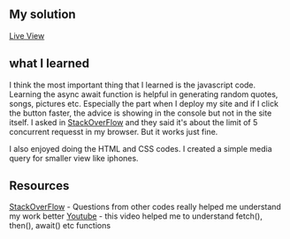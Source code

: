 
## My solution

[Live View](https://paumnc.github.io/project2_advicegenerator/)

## what I learned 

I think the most important thing that I learned is the javascript code. Learning the async await function is helpful in generating random quotes, songs, pictures etc. Especially the part when I deploy my site and if I click the button faster, the advice is showing in the console but not in the site itself. I asked in [StackOverFlow](https://stackoverflow.com/) and they said it's about the limit of 5 concurrent requesst in my browser. But it works just fine. 

I also enjoyed doing the HTML and CSS codes. I created a simple media query for smaller view like iphones.

## Resources
[StackOverFlow](https://stackoverflow.com/) - Questions from other codes really helped me understand my work better
[Youtube](https://www.youtube.com/watch?v=2AfzKmgqWUE) - this video helped me to understand fetch(), then(), await() etc functions
